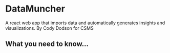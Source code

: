 # DataMuncher
A react web app that imports data and automatically generates insights and visualizations.
By Cody Dodson for CSMS

## What you need to know...

